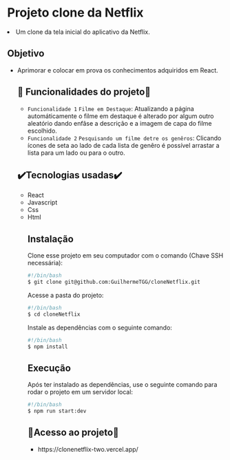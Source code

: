 <body>
<h1>Projeto clone da Netflix</h1>
<li>Um clone da tela inicial do aplicativo da Netflix. 

 <h2>Objetivo</h2>
 <ul>
 <li>Aprimorar e colocar em prova os conhecimentos adquiridos em React.</li>
 
 <h2>🔨 Funcionalidades do projeto🔨</h2>

- `Funcionalidade 1` `Filme em Destaque`: Atualizando a página automáticamente o filme em destaque é alterado por algum outro aleatório dando enfâse a descrição e a imagem de capa do filme escolhido.
- `Funcionalidade 2` `Pesquisando um filme detre os genêros`: Clicando ícones de seta ao lado de cada lista de genêro é possível arrastar a lista para um lado ou para o outro.
 
 <h2>✔️Tecnologias usadas✔️</h2>
 <ul>
  <li>React</li>
  <li>Javascript</li>
  <li>Css</li>
  <li>Html</li>
  
  ## Instalação

Clone esse projeto em seu computador com o comando (Chave SSH necessária):

```bash
#!/bin/bash
$ git clone git@github.com:GuilhermeTGG/cloneNetflix.git
```

Acesse a pasta do projeto:

```bash
#!/bin/bash
$ cd cloneNetflix
```

Instale as dependências com o seguinte comando:

```bash
#!/bin/bash
$ npm install
```

## Execução

Após ter instalado as dependências, use o seguinte comando para rodar o projeto em um servidor local:

```bash
#!/bin/bash
$ npm run start:dev
```
  <h2>📁Acesso ao projeto📁</h2>
 <ul>
   <li>https://clonenetflix-two.vercel.app/</li>

